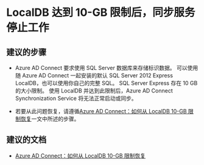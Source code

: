 <properties
    pageTitle="Synchronization Service stops working after LocalDB reaches 10-GB limit"
    description="LocalDB 达到 10-GB 限制后，同步服务停止工作"
    service="microsoft.aad"
    resource="Microsoft_AAD_IAM"
    authors="cychua"
    displayOrder="2222"
    selfHelpType="resource"
    supportTopicIds=""
    resourceTags=""
    productPesIds=""
    cloudEnvironments="public"
/>


# <a name="synchronization-service-stops-working-after-localdb-reaches-10-gb-limit"></a>LocalDB 达到 10-GB 限制后，同步服务停止工作

## <a name="recommended-steps"></a>**建议的步骤**
* Azure AD Connect 要求使用 SQL Server 数据库来存储标识数据。 可以使用随 Azure AD Connect 一起安装的默认 SQL Server 2012 Express LocalDB，也可以使用你自己的完整 SQL。 SQL Server Express 存在 10 GB 的大小限制。 使用 LocalDB 并达到此限制后，Azure AD Connect Synchronization Service 将无法正常启动或同步。

* 若要从此问题恢复，请遵循[Azure AD Connect：如何从 LocalDB 10-GB 限制恢复](https://docs.microsoft.com/azure/active-directory/connect/active-directory-aadconnect-recover-from-localdb-10gb-limit)一文中所述的步骤。


## <a name="recommended-documents"></a>**建议的文档**
* [Azure AD Connect：如何从 LocalDB 10-GB 限制恢复](https://docs.microsoft.com/azure/active-directory/connect/active-directory-aadconnect-recover-from-localdb-10gb-limit)  

